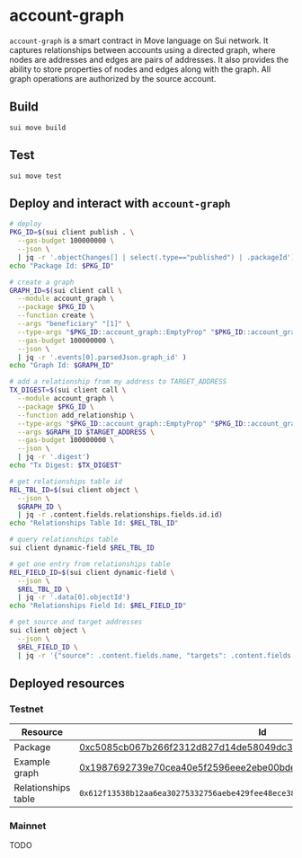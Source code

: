 # account-graph

`account-graph` is a smart contract in Move language on Sui network.
It captures relationships between accounts using a directed graph, where nodes are addresses and edges are pairs of addresses.
It also provides the ability to store properties of nodes and edges along with the graph.
All graph operations are authorized by the source account.

## Build
`sui move build`

## Test
`sui move test`

## Deploy and interact with `account-graph`
```bash
# deploy
PKG_ID=$(sui client publish . \
  --gas-budget 100000000 \
  --json \
  | jq -r '.objectChanges[] | select(.type=="published") | .packageId')
echo "Package Id: $PKG_ID"

# create a graph
GRAPH_ID=$(sui client call \
  --module account_graph \
  --package $PKG_ID \
  --function create \
  --args "beneficiary" "[1]" \
  --type-args "$PKG_ID::account_graph::EmptyProp" "$PKG_ID::account_graph::EmptyProp" \
  --gas-budget 100000000 \
  --json \
  | jq -r '.events[0].parsedJson.graph_id' )
echo "Graph Id: $GRAPH_ID"

# add a relationship from my address to TARGET_ADDRESS
TX_DIGEST=$(sui client call \
  --module account_graph \
  --package $PKG_ID \
  --function add_relationship \
  --type-args "$PKG_ID::account_graph::EmptyProp" "$PKG_ID::account_graph::EmptyProp" \
  --args $GRAPH_ID $TARGET_ADDRESS \
  --gas-budget 100000000 \
  --json \
  | jq -r '.digest')
echo "Tx Digest: $TX_DIGEST"

# get relationships table id
REL_TBL_ID=$(sui client object \
  --json \
  $GRAPH_ID \
  | jq -r .content.fields.relationships.fields.id.id)
echo "Relationships Table Id: $REL_TBL_ID"

# query relationships table
sui client dynamic-field $REL_TBL_ID

# get one entry from relationships table
REL_FIELD_ID=$(sui client dynamic-field \
  --json \
  $REL_TBL_ID \
  | jq -r '.data[0].objectId')
echo "Relationships Field Id: $REL_FIELD_ID"

# get source and target addresses
sui client object \
  --json \
  $REL_FIELD_ID \
  | jq -r '{"source": .content.fields.name, "targets": .content.fields.value.fields.contents}'
```

## Deployed resources

### Testnet

| Resource | Id   |
| -------- | ---- |
| Package | [0xc5085cb067b266f2312d827d14de58049dc3fff70f15c086aa9f0d54ed3b0848](https://suiexplorer.com/object/0xc5085cb067b266f2312d827d14de58049dc3fff70f15c086aa9f0d54ed3b0848?network=testnet) |
| Example graph | [0x1987692739e70cea40e5f2596eee2ebe00bde830f72bb76a7187a0d6d4cea278](https://suiexplorer.com/object/0x1987692739e70cea40e5f2596eee2ebe00bde830f72bb76a7187a0d6d4cea278?network=testnet) |
| Relationships table | `0x612f13538b12aa6ea30275332756aebe429fee48ece3803f256b22dfdd626c1d` |

### Mainnet

TODO
